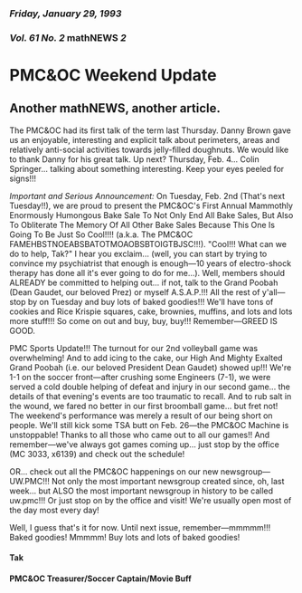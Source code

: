 ### *Friday, January 29, 1993*
### *Vol. 61 No. 2* math**NEWS**  *2*
# PMC&OC Weekend Update
## Another math**NEWS**, another article.
The PMC&OC had its first talk of the term last Thursday. Danny Brown gave us an enjoyable, interesting and explicit talk about perimeters, areas and relatively anti-social activities towards jelly-filled doughnuts. We would like to thank Danny for his great talk. Up next? Thursday, Feb. 4... Colin Springer... talking about something interesting. Keep your eyes peeled for signs!!!

*Important and Serious Announcement:* On Tuesday, Feb. 2nd (That's next Tuesday!!), we are proud to present the PMC&OC's First Annual Mammothly Enormously Humongous Bake Sale To Not Only End All Bake Sales, But Also To Obliterate The Memory Of All Other Bake Sales Because This One Is Going To Be Just So Cool!!!! (a.k.a. The PMC&OC FAMEHBSTNOEABSBATOTMOAOBSBTOIGTBJSC!!!). "Cool!!! What can we do to help, Tak?" I hear you exclaim... (well, you can start by trying to convince my psychiatrist that enough is enough&mdash;10 years of electro-shock therapy has done all it's ever going to do for me...). Well, members should ALREADY be committed to helping out... if not, talk to the Grand Poobah (Dean Gaudet, our beloved Prez) or myself A.S.A.P.!!! All the rest of y'all&mdash;stop by on Tuesday and buy lots of baked goodies!!! We'll have tons of cookies and Rice Krispie squares, cake, brownies, muffins, and lots and lots more stuff!!! So come on out and buy, buy, buy!!! Remember&mdash;GREED IS GOOD.

PMC Sports Update!!! The turnout for our 2nd volleyball game was overwhelming! And to add icing to the cake, our High And Mighty Exalted Grand Poobah (i.e. our beloved President Dean Gaudet) showed up!!! We're 1-1 on the soccer front&mdash;after crushing some Engineers (7-1), we were served a cold double helping of defeat and injury in our second game... the details of that evening's events are too traumatic to recall. And to rub salt in the wound, we fared no better in our first broomball game... but fret not! The weekend's performance was merely a result of our being short on people. We'll still kick some TSA butt on Feb. 26&mdash;the PMC&OC Machine is unstoppable! Thanks to all those who came out to all our games!! And remember&mdash;we've always got games coming up... just stop by the office (MC 3033, x6139) and check out the schedule!

OR... check out all the PMC&OC happenings on our new newsgroup&mdash;UW.PMC!!! Not only the most important newsgroup created since, oh, last week... but ALSO the most important newsgroup in history to be called uw.pmc!!! Or just stop on by the office and visit! We're usually open most of the day most every day!

Well, I guess that's it for now. Until next issue, remember&mdash;mmmmm!!! Baked goodies! Mmmmm! Buy lots and lots of baked goodies!

#### Tak
#### PMC&OC Treasurer/Soccer Captain/Movie Buff
